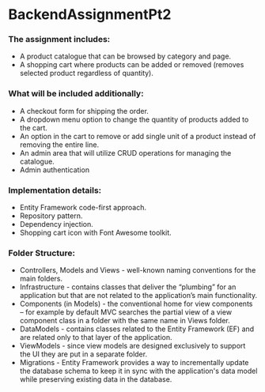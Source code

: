 # BackendAssignmentPt2
### The assignment includes:
-	A product catalogue that can be browsed by category and page.
-	A shopping cart where products can be added or removed (removes selected product regardless of quantity).
### What will be included additionally:
-	A checkout form for shipping the order.
-	A dropdown menu option to change the quantity of products added to the cart.
-	An option in the cart to remove or add single unit of a product instead of removing the entire line.
-	An admin area that will utilize CRUD operations for managing the catalogue.
-	Admin authentication
### Implementation details:
- Entity Framework code-first approach.
- Repository pattern.
- Dependency injection.
- Shopping cart icon with Font Awesome toolkit.
### Folder Structure:
- Controllers, Models and Views - well-known naming conventions for the main folders.
- Infrastructure - contains classes that deliver the “plumbing” for an application but that are not related to the application’s main functionality.
- Components (in Models) - the conventional home for view components – for example by default MVC searches the partial view of a view component class in a folder with the same name in Views folder. 
- DataModels - contains classes related to the Entity Framework (EF) and are related only to that layer of the application. 
- ViewModels - since view models are designed exclusively to support the UI they are put in a separate folder.
- Migrations - Entity Framework provides a way to incrementally update the database schema to keep it in sync with the application's data model while preserving existing data in the database.
